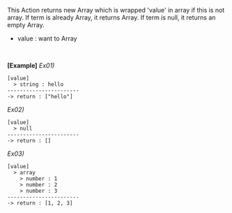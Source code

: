 This Action returns new Array which is wrapped 'value' in array if this is not array.
If term is already Array, it returns Array. If term is null, it returns an empty Array.
<br/>
- value : want to Array

<br/>

**[Example]**
*Ex01)*
```
[value]
  > string : hello
-----------------------
-> return : ["hello"]
```
*Ex02)*
```
[value]
  > null
-----------------------
-> return : []
```
*Ex03)*
```
[value]
  > array
    > number : 1
    > number : 2
    > number : 3
-----------------------
-> return : [1, 2, 3]
```
